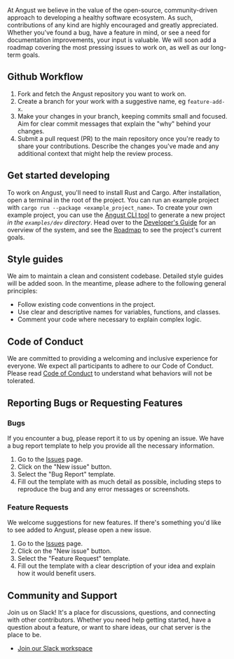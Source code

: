 At Angust we believe in the value of the open-source, community-driven approach to developing a healthy software ecosystem. As such, contributions of any kind are highly encouraged and greatly appreciated. Whether you've found a bug, have a feature in mind, or see a need for documentation improvements, your input is valuable. We will soon add a roadmap covering the most pressing issues to work on, as well as our long-term goals.

## Github Workflow
1. Fork and fetch the Angust repository you want to work on.
2. Create a branch for your work with a suggestive name, eg `feature-add-x`.
3. Make your changes in your branch, keeping commits small and focused. Aim for clear commit messages that explain the "why" behind your changes.
4. Submit a pull request (PR) to the main repository once you're ready to share your contributions. Describe the changes you've made and any additional context that might help the review process.

## Get started developing
To work on Angust, you'll need to install Rust and Cargo. After installation, open a terminal in the root of the project. You can run an example project with `cargo run --package <example_project_name>`. To create your own example project, you can use the [Angust CLI tool](TBA) to generate a new project *in the `examples/dev` directory*. Head over to the [Developer's Guide](TBA) for an overview of the system, and see the [Roadmap](TBA) to see the project's current goals.

## Style guides
We aim to maintain a clean and consistent codebase. Detailed style guides will be added soon. In the meantime, please adhere to the following general principles:

- Follow existing code conventions in the project.
- Use clear and descriptive names for variables, functions, and classes.
- Comment your code where necessary to explain complex logic.

## Code of Conduct

We are committed to providing a welcoming and inclusive experience for everyone. We expect all participants to adhere to our Code of Conduct. Please read [Code of Conduct](https://github.com/TudorOrban/Angust/blob/main/CODE_OF_CONDUCT.md) to understand what behaviors will not be tolerated.

## Reporting Bugs or Requesting Features

### Bugs
If you encounter a bug, please report it to us by opening an issue. We have a bug report template to help you provide all the necessary information.

1. Go to the [Issues](https://github.com/your-repo/angust/issues) page.
2. Click on the "New issue" button.
3. Select the "Bug Report" template.
4. Fill out the template with as much detail as possible, including steps to reproduce the bug and any error messages or screenshots.

### Feature Requests
We welcome suggestions for new features. If there's something you'd like to see added to Angust, please open a new issue.

1. Go to the [Issues](https://github.com/your-repo/angust/issues) page.
2. Click on the "New issue" button.
3. Select the "Feature Request" template.
4. Fill out the template with a clear description of your idea and explain how it would benefit users.

## Community and Support

Join us on Slack! It's a place for discussions, questions, and connecting with other contributors. Whether you need help getting started, have a question about a feature, or want to share ideas, our chat server is the place to be.

- [Join our Slack workspace](https://join.slack.com/t/chainoptim/shared_invite/zt-2f5v91a81-VGjyn1vIXzGssU7uo6iMVw)
